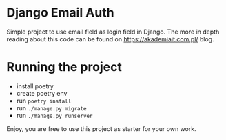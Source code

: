 # Django Email Auth
Simple project to use email field as login field in Django.
The more in depth reading about this code can be found on https://akademiait.com.pl/ blog.

# Running the project
- install poetry
- create poetry env
- run `poetry install`
- run `./manage.py migrate`
- run `./manage.py runserver`

Enjoy, you are free to use this project as starter for your own work.